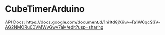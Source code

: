 # CubeTimerArduino

API Docs: https://docs.google.com/document/d/1ni1td8jX6w--Ta1W6qcS3V-AG2NMORu0OVMWvGwv7aM/edit?usp=sharing

